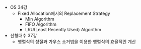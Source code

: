 * OS 34강
    * Fixed Allocation에서의 Replacement Strategy
        * Min Algorithm
        * FIFO Algorithm
        * LRU(Least Recently Used) Algorithm
* 선형대수 37강
    * 행렬식의 성질과 가우스 소거법을 이용한 행렬식의 효율적인 계산
